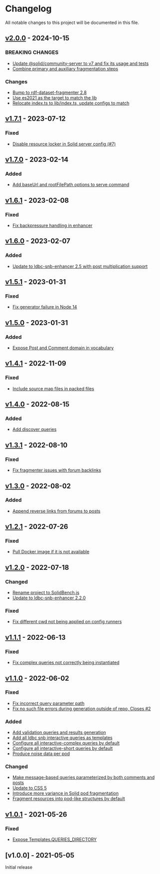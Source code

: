 # Changelog
All notable changes to this project will be documented in this file.

<a name="v2.0.0"></a>
## [v2.0.0](https://github.com/SolidBench/SolidBench.js/compare/v1.7.1...v2.0.0) - 2024-10-15

### BREAKING CHANGES
* [Update @solid/community-server to v7 and fix its usage and tests](https://github.com/SolidBench/SolidBench.js/commit/8f602114062f0b260988ae682924b24c2b2e9d4f)
* [Combine primary and auxiliary fragmentation steps](https://github.com/SolidBench/SolidBench.js/commit/9a1fd817b0b595f2e5e967af4cc02e942cf8c603)

### Changes
* [Bump to rdf-dataset-fragmenter 2.8](https://github.com/SolidBench/SolidBench.js/commit/f59c1eee25b4849a7525a5d403592c2d6e24daf5)
* [Use es2021 as the target to match the lib](https://github.com/SolidBench/SolidBench.js/commit/dd70fdc15b024cfca8db8c4bf321f632f62f2b70)
* [Relocate index.ts to lib/index.ts, update configs to match](https://github.com/SolidBench/SolidBench.js/commit/cad941712a1ecd7e884d97f1018beacc780ed51a)

<a name="v1.7.1"></a>
## [v1.7.1](https://github.com/SolidBench/SolidBench.js/compare/v1.7.0...v1.7.1) - 2023-07-12

### Fixed
* [Disable resource locker in Solid server config (#7)](https://github.com/SolidBench/SolidBench.js/commit/50726f478458a43dd22a149269bdda329cb81d33)

<a name="v1.7.0"></a>
## [v1.7.0](https://github.com/SolidBench/SolidBench.js/compare/v1.6.1...v1.7.0) - 2023-02-14

### Added
* [Add baseUrl and rootFilePath options to serve command](https://github.com/SolidBench/SolidBench.js/commit/3bb872d4c1b58135f14ec085e6d86865ff48137c)

<a name="v1.6.1"></a>
## [v1.6.1](https://github.com/SolidBench/SolidBench.js/compare/v1.6.0...v1.6.1) - 2023-02-08

### Fixed
* [Fix backpressure handling in enhancer](https://github.com/SolidBench/SolidBench.js/commit/664425414c34b533edc66ff720df7c9d112d64da)

<a name="v1.6.0"></a>
## [v1.6.0](https://github.com/SolidBench/SolidBench.js/compare/v1.5.1...v1.6.0) - 2023-02-07

### Added
* [Update to ldbc-snb-enhancer 2.5 with post multiplication support](https://github.com/SolidBench/SolidBench.js/commit/3be244846939231ea3ffeb86fd394e1d370aad2f)

<a name="v1.5.1"></a>
## [v1.5.1](https://github.com/SolidBench/SolidBench.js/compare/v1.5.0...v1.5.1) - 2023-01-31

### Fixed
* [Fix generator failure in Node 14](https://github.com/SolidBench/SolidBench.js/commit/70d47f1da94fa3bedb41c603b39647f3933f05da)

<a name="v1.5.0"></a>
## [v1.5.0](https://github.com/SolidBench/SolidBench.js/compare/v1.4.1...v1.5.0) - 2023-01-31

### Added
* [Expose Post and Comment domain in vocabulary](https://github.com/SolidBench/SolidBench.js/commit/225cdd7bf314dcdb5d6db8efb6359a95f5a5328e)

<a name="v1.4.1"></a>
## [v1.4.1](https://github.com/SolidBench/SolidBench.js/compare/v1.4.0...v1.4.1) - 2022-11-09

### Fixed
* [Include source map files in packed files](https://github.com/SolidBench/SolidBench.js/commit/fd8c4be90382756e87fca285cbb6d5ba332b22a7)

<a name="v1.4.0"></a>
## [v1.4.0](https://github.com/SolidBench/SolidBench.js/compare/v1.3.1...v1.4.0) - 2022-08-15

### Added
* [Add discover queries](https://github.com/SolidBench/SolidBench.js/commit/a6452ba9f027d2cb1ede3c6ded2353c5bd33495e)

<a name="v1.3.1"></a>
## [v1.3.1](https://github.com/SolidBench/SolidBench.js/compare/v1.3.0...v1.3.1) - 2022-08-10

### Fixed
* [Fix fragmenter issues with forum backlinks](https://github.com/SolidBench/SolidBench.js/commit/607d2e34701362360f73cdc9c9f2798d8f470be5)

<a name="v1.3.0"></a>
## [v1.3.0](https://github.com/SolidBench/SolidBench.js/compare/v1.2.1...v1.3.0) - 2022-08-02

### Added
* [Append reverse links from forums to posts](https://github.com/SolidBench/SolidBench.js/commit/b13818b9dbdb6f583ff514d80fa19d46e479fd93)

<a name="v1.2.1"></a>
## [v1.2.1](https://github.com/SolidBench/SolidBench.js/compare/v1.2.0...v1.2.1) - 2022-07-26

### Fixed
* [Pull Docker image if it is not available](https://github.com/SolidBench/SolidBench.js/commit/32d957aef43518820f7c35f16bff3223e1606ea6)

<a name="v1.2.0"></a>
## [v1.2.0](https://github.com/SolidBench/SolidBench.js/compare/v1.1.1...v1.2.0) - 2022-07-18

### Changed
* [Rename project to SolidBench.js](https://github.com/SolidBench/SolidBench.js/commit/c803f40e617f208fdf537f795d5ecc759f0db7cf)
* [Update to ldbc-snb-enhancer 2.2.0](https://github.com/SolidBench/SolidBench.js/commit/af76b4815367834b1f60c047bb93afc0e9f0310d)

### Fixed
* [Fix different cwd not being applied on config runners](https://github.com/SolidBench/SolidBench.js/commit/7cde2001c2bfefe998d42a4f209858be0effa71a)

<a name="v1.1.1"></a>
## [v1.1.1](https://github.com/SolidBench/SolidBench.js/compare/v1.1.0...v1.1.1) - 2022-06-13

### Fixed
* [Fix complex queries not correctly being instantiated](https://github.com/SolidBench/SolidBench.js/commit/27e0bf41fddc2792e2675cb81f86884d490fc238)

<a name="v1.1.0"></a>
## [v1.1.0](https://github.com/SolidBench/SolidBench.js/compare/v1.0.1...v1.1.0) - 2022-06-02

### Fixed
* [Fix incorrect query parameter path](https://github.com/SolidBench/SolidBench.js/commit/f2cdd5a632e27b19539d6d521496f1765a52120d)
* [Fix no such file errors during generation outside of repo, Closes #2](https://github.com/SolidBench/SolidBench.js/commit/030c59ffbb6a720c0376a83b3a6738f329805a5f)

### Added
* [Add validation queries and results generation](https://github.com/SolidBench/SolidBench.js/commit/1ec85564a90d2866d35f4987efbf7f904cf7d717)
* [Add all ldbc snb interactive queries as templates](https://github.com/SolidBench/SolidBench.js/commit/b0f8e70dbede6d0543a681dcbe247fcdfa969556)
* [Configure all interactive-complex queries by default](https://github.com/SolidBench/SolidBench.js/commit/46b4f74fcac78dc598548f7d8c535dcdd9a07e4c)
* [Configure all interactive-short queries by default](https://github.com/SolidBench/SolidBench.js/commit/3fe13cb679a6decd0ffdc2430eba1d646a5788e7)
* [Produce noise data per pod](https://github.com/SolidBench/SolidBench.js/commit/ae0de7bc31f000287fc2418d14fb590deddaefd1)


### Changed
* [Make message-based queries parameterized by both comments and posts](https://github.com/SolidBench/SolidBench.js/commit/7a5f04f4bb255cc12e4f34239e3e9235cb42515c)
* [Update to CSS 5](https://github.com/SolidBench/SolidBench.js/commit/a3d0b8b4b80cb77df0ccc13ec3922942cf8da8cb)
* [Introduce more variance in Solid pod fragmentation](https://github.com/SolidBench/SolidBench.js/commit/71c0e1d179d66ff9f1d4e7101a47d71d35af9a71)
* [Fragment resources into pod-like structures by default](https://github.com/SolidBench/SolidBench.js/commit/56ee31dcc3bec1255e3e47ce150618ccb35297ce)

<a name="v1.0.1"></a>
## [v1.0.1](https://github.com/SolidBench/SolidBench.js/compare/v1.0.0...v1.0.1) - 2021-05-26

### Fixed
* [Expose Templates.QUERIES_DIRECTORY](https://github.com/SolidBench/SolidBench.js/commit/712a1f5b667ffea239ace5415bc5b3a68329a5e1)

<a name="v1.0.0"></a>
## [v1.0.0] - 2021-05-05

Initial release
